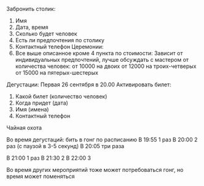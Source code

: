 Забронить столик:
1. Имя
2. Дата, время
3. Сколько будет человек
4. Есть ли предпочтения по столику
5. Контактный телефон
Церемонии:
1. Все выше описанное кроме 4 пункта
по стоимости:
Зависит от индивидуальных предпочтений, лучше обсуждать с мастером
от количества человек:
от 10000 на двоих
от 12000 на троих-четверых
от 15000 на пятерых-шестерых

Дегустации:
Первая 26 сентября в 20.00
Активировать билет:
1. Какой билет (количество человек)
2. Когда придет (дата)
3. Имя (имена) 
4. Контактный телефон

Чайная охота

Во время дегустаций: бить в гонг по расписанию
В 19:55 1 раз
В 20:00 2 раз (с паузой в 3-5 секунд)
В 20:05 три раза 

В 21:00 1 раз
В 21:30 2
В 22:00 3

Во время других мероприятий тоже может потребоваться гонг, но время может поменяться


